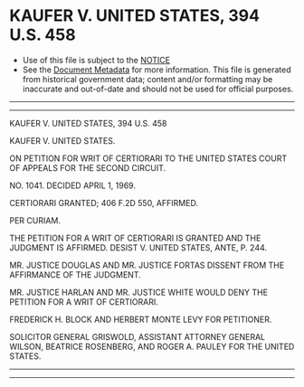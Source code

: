 ---
---

# KAUFER V. UNITED STATES, 394 U.S. 458

* Use of this file is subject to the [NOTICE](https://github.com/publicdocs/notice/blob/master/NOTICE)
* See the [Document Metadata](../../../) for more information.
  This file is generated from historical government data; content and/or formatting may be inaccurate and out-of-date and should not be used for official purposes.

----------
----------

KAUFER V. UNITED STATES, 394 U.S. 458

KAUFER V. UNITED STATES.

ON PETITION FOR WRIT OF CERTIORARI TO THE UNITED STATES COURT OF APPEALS FOR THE SECOND CIRCUIT.

NO. 1041.  DECIDED APRIL 1, 1969.

CERTIORARI GRANTED; 406 F.2D 550, AFFIRMED.

PER CURIAM.

THE PETITION FOR A WRIT OF CERTIORARI IS GRANTED AND THE JUDGMENT IS AFFIRMED.  DESIST V. UNITED STATES, ANTE, P. 244.

MR. JUSTICE DOUGLAS AND MR. JUSTICE FORTAS DISSENT FROM THE AFFIRMANCE OF THE JUDGMENT.

MR. JUSTICE HARLAN AND MR. JUSTICE WHITE WOULD DENY THE PETITION FOR A WRIT OF CERTIORARI.

FREDERICK H. BLOCK AND HERBERT MONTE LEVY FOR PETITIONER.

SOLICITOR GENERAL GRISWOLD, ASSISTANT ATTORNEY GENERAL WILSON, BEATRICE ROSENBERG, AND ROGER A. PAULEY FOR THE UNITED STATES.


----------
----------

